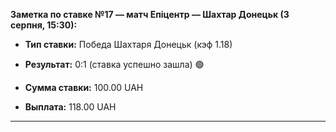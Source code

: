 **Заметка по ставке №17 — матч Епіцентр — Шахтар Донецьк (3 серпня, 15:30):**

- **Тип ставки:** Победа Шахтаря Донецьк (кэф 1.18)
    
- **Результат:** 0:1 (ставка успешно зашла) 🟢
    
- **Сумма ставки:** 100.00 UAH
    
- **Выплата:** 118.00 UAH

---